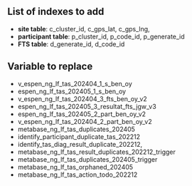 ## List of indexes to add

- **site table**: c_cluster_id, c_gps_lat, c_gps_lng,
- **participant table**: p_cluster_id, p_code_id, p_generate_id
- **FTS table**: d_generate_id, d_code_id

## Variable to replace

- v_espen_ng_lf_tas_202404_1_s_ben_oy
- espen_ng_lf_tas_202405_1_s_ben_oy
- v_espen_ng_lf_tas_202404_3_fts_ben_oy_v2
- espen_ng_lf_tas_202405_3_resultat_fts_jgw_v3
- espen_ng_lf_tas_202405_2_part_ben_oy_v2
- v_espen_ng_lf_tas_202404_2_part_ben_oy_v2
- metabase_ng_lf_tas_duplicates_202405
- identify_participant_duplicate_tas_202212
- identify_tas_diag_result_duplicate_202212,
- metabase_ng_lf_tas_result_duplicates_202212_trigger
- metabase_ng_lf_tas_duplicates_202405_trigger
- metabase_ng_lf_tas_orphaned_202405
- metabase_ng_lf_tas_action_todo_202212
